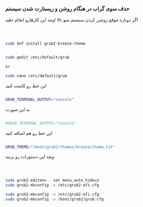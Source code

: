
### حذف منوی گراب در هنگام روشن و ریستارت شدن سیستم

<!--
 

### توضیحات

احتمالا شما هم زمانی که فدورا رو نصب کردید با این مشکل مواجه شده اید که به محص روشن شدن سیستم منوی گراب برای شما لود میشود
خب ما در اینجا به حل این مشکل میپردازیم

### شروع کار


خب اول از همه ترمینال رو باز کنید


بعد این دستور رو بزنید


```bash

sudo grub2-editenv - set menu_auto_hide=1
sudo grub2-mkconfig -o /etc/grub2-efi.cfg

```

وبعد هم این دستور رو بزنید


‍‍‍
```bash

sudo grub2-mkconfig -o /etc/grub2-efi.cfg
sudo grub2-mkconfig -o /boot/grub2/grub.cfg

```



خب الان اگه سیستم رو روشن کنید بهتون منو رو نشون نمیده ولی اگه سیستم رو ریستارت کنید دوباره بهتون منو رو نشون میده


برای حل این مشکل هم این دستور رو بزنید



```bash

set -e
exec grub2-mkconfig -o /boot/grub2/grub.cfg "$@"

```

خب تمام شد 


[منبع](https://unix.stackexchange.com/questions/533244/hide-grub-menu-at-boot-on-fedora-30)


 -->


اگر دوباره موقع روشن کردن سیستم منو بالا اومد این کارهارو انجام دهید


‍‍‍
```bash

sudo dnf install grub2-breeze-theme

```


```bash

sudo gedit /etc/default/grub

or

sudo nano /etc/default/grub


```


این خط رو کامنت کنید


```bash

GRUB_TERMINAL_OUTPUT="console"

```

به این صورت 



```bash

#GRUB_TERMINAL_OUTPUT="console"

```


این خط رو هم اضافه کنید 

```bash

GRUB_THEME="/boot/grub2/themes/breeze/theme.txt"


```


وبعد این دستورات رو بزنید


‍‍‍
```bash

sudo grub2-editenv - set menu_auto_hide=1
sudo grub2-mkconfig -o /etc/grub2-efi.cfg

sudo grub2-mkconfig -o /etc/grub2-efi.cfg
sudo grub2-mkconfig -o /boot/grub2/grub.cfg

```


